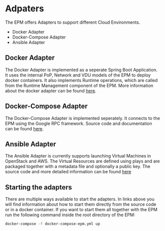 # Adpaters

The EPM offers Adapters to support different Cloud Environments.

* Docker Adapter
* Docker-Compose Adapter
* Ansible Adapter

## Docker Adapter

The Docker Adapter is implemented as a seperate Spring Boot Application. It uses the internal PoP, Network and VDU models of the EPM to deploy docker containers. 
It also implements Runtime operations, which are called from the Runtime Management component of the EPM. More information
about the docker adapter can be found [here][epm-adapter-docker].

## Docker-Compose Adapter

The Docker-Compose Adapter is implemented seperately. It connects to the EPM using the Google RPC framework. 
Source code and documentation can be found [here][epm-adapter-docker-compose].

## Ansible Adapter

The Ansible Adapter is currently supports launching Virtual Machines in OpenStack and AWS. 
The Virtual Resources are defined using plays and are packaged together with a metadata file and optionally a public
key. The source code and more detailed information can be found [here][epm-adapter-ansible] 

## Starting the adapters

There are multiple ways available to start the adapters. In links above you will find information about how to start them
directly from the source code or in a docker container. If you want to start them all together with the EPM run the following
command inside the root directory of the EPM:

```bash
docker-compose -f docker-compose-epm.yml up
```

[epm-adapter-docker-compose]: https://github.com/tub-elastest/epm-adapter-docker-compose
[epm-adapter-docker]: https://github.com/tub-elastest/epm-adapter-docker
[epm-adapter-ansible]: https://github.com/tub-elastest/epm-adapter-ansible
